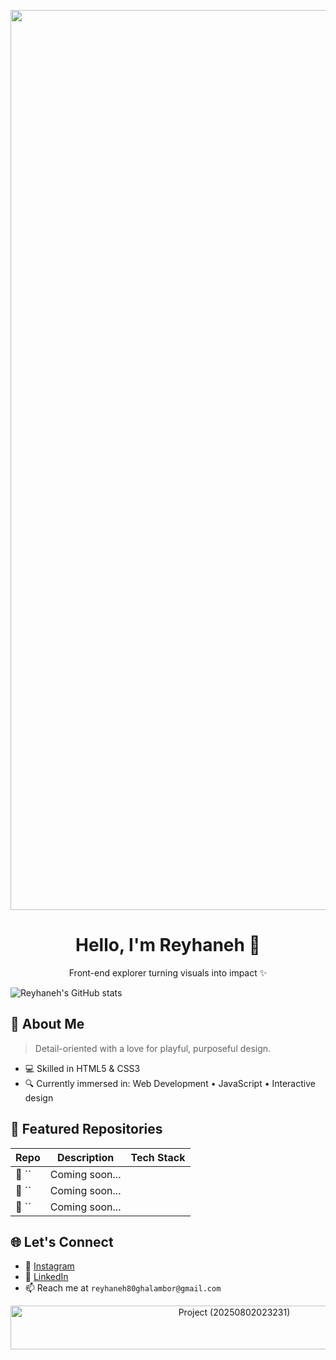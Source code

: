 <p align="center">
  <img width="2560" height="1440" alt="YouTube Banner - Frontend Developer with Anime Style" src="https://github.com/user-attachments/assets/13ef2f2b-acd2-402a-a500-b85415a7c816" />
</p>

<h1 align="center">Hello, I'm Reyhaneh 👋</h1>
<p align="center">Front-end explorer turning visuals into impact ✨</p>

![Reyhaneh's GitHub stats](https://github-readme-stats.vercel.app/api?username=reyhanneh-gh&show_icons=true&theme=jolly)

## 🎨 About Me

> Detail-oriented with a love for playful, purposeful design.

- 💻 Skilled in HTML5 & CSS3
- 🔍 Currently immersed in: Web Development • JavaScript • Interactive design

## 🚀 Featured Repositories

| Repo | Description | Tech Stack |
|------|-------------|------------|
| 📐 `` | Coming soon... |  |
| 🎯 `` | Coming soon... |  |
| 🧩 `` | Coming soon... |  |

## 🌐 Let's Connect

- 📸 [Instagram](https://www.instagram.com/reyhaneh.alt/)
- 💼 [LinkedIn](https://www.linkedin.com/in/reyhaneh-ghalambor-76a889368)
- 📫 Reach me at `reyhaneh80ghalambor@gmail.com`

<p align="center">
  <img width="700" height="70" alt="Project (20250802023231)" src="https://github.com/user-attachments/assets/f3f3c809-b24a-4e71-92ce-16e0389558d7" />
</p>
